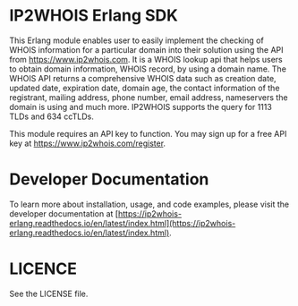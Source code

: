 IP2WHOIS Erlang SDK
===================
This Erlang module enables user to easily implement the checking of WHOIS information for a particular domain into their solution using the API from https://www.ip2whois.com. It is a WHOIS lookup api that helps users to obtain domain information, WHOIS record, by using a domain name. The WHOIS API returns a comprehensive WHOIS data such as creation date, updated date, expiration date, domain age, the contact information of the registrant, mailing address, phone number, email address, nameservers the domain is using and much more. IP2WHOIS supports the query for 1113 TLDs and 634 ccTLDs.

This module requires an API key to function. You may sign up for a free API key at https://www.ip2whois.com/register.

Developer Documentation
=====================

To learn more about installation, usage, and code examples, please visit the developer documentation at [https://ip2whois-erlang.readthedocs.io/en/latest/index.html](https://ip2whois-erlang.readthedocs.io/en/latest/index.html).

LICENCE
=====================
See the LICENSE file.
